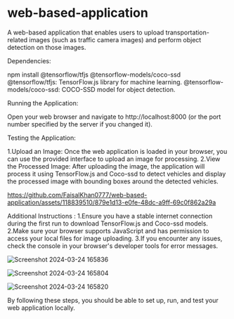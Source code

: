 # web-based-application
A web-based application that enables users to upload transportation-related images (such as traffic camera images) and perform object detection on those images.

Dependencies:

npm install @tensorflow/tfjs @tensorflow-models/coco-ssd
@tensorflow/tfjs: TensorFlow.js library for machine learning.
@tensorflow-models/coco-ssd: COCO-SSD model for object detection.

Running the Application:

 Open your web browser and navigate to http://localhost:8000 (or the port number specified by the server if you changed it).


Testing the Application:

1.Upload an Image: Once the web application is loaded in your browser, you can use the provided interface to upload an image for processing.
2.View the Processed Image: After uploading the image, the application will process it using TensorFlow.js and Coco-ssd to detect vehicles and display the processed image with bounding boxes around the detected vehicles.




https://github.com/FaisalKhan0777/web-based-application/assets/118839510/879e1d13-e0fe-48dc-a9ff-69c0f862a29a



Additional Instructions :
1.Ensure you have a stable internet connection during the first run to download TensorFlow.js and Coco-ssd models.
2.Make sure your browser supports JavaScript and has permission to access your local files for image uploading.
3.If you encounter any issues, check the console in your browser's developer tools for error messages.


![Screenshot 2024-03-24 165836](https://github.com/FaisalKhan0777/web-based-application/assets/118839510/a576da1a-2a0e-4d1a-9f3d-29ecdbf08adb)

![Screenshot 2024-03-24 165804](https://github.com/FaisalKhan0777/web-based-application/assets/118839510/e9545aa9-58f1-43f7-98ca-7d9b3cd7b195)

![Screenshot 2024-03-24 165820](https://github.com/FaisalKhan0777/web-based-application/assets/118839510/4f099fb0-abf7-43fb-8070-bdb8e7f56f23)


By following these steps, you should be able to set up, run, and test your web application locally.
